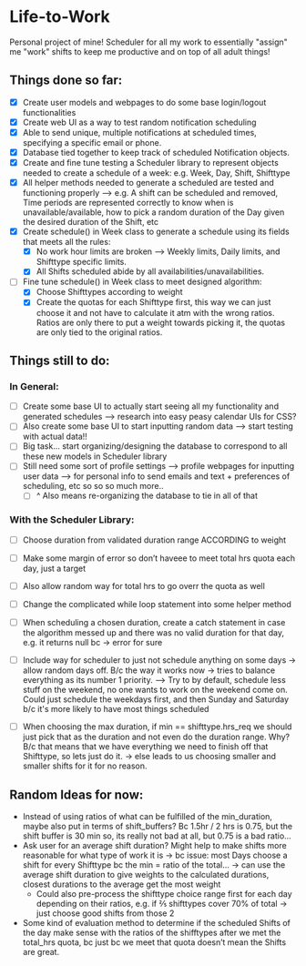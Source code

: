 # Life-to-Work
Personal project of mine! Scheduler for all my work to essentially "assign" me "work" shifts to keep me productive and on top of all adult things!

## Things done so far: 
- [x] Create user models and webpages to do some base login/logout functionalities
- [x] Create web UI as a way to test random notification scheduling
- [x] Able to send unique, multiple notifications at scheduled times, specifying a specific email or phone.
- [x] Database tied together to keep track of scheduled Notification objects. 
- [x] Create and fine tune testing a Scheduler library to represent objects needed to create a schedule of a week: e.g. Week, Day, Shift, Shifttype
- [x] All helper methods needed to generate a scheduled are tested and functioning properly --> e.g. A shift can be scheduled and removed, Time periods are represented correctly to know when is unavailable/available, how to pick a random duration of the Day given the desired duration of the Shift, etc
- [x] Create schedule() in Week class to generate a schedule using its fields that meets all the rules:
   - [x] No work hour limits are broken --> Weekly limits, Daily limits, and Shifttype specific limits.
   - [x] All Shifts scheduled abide by all availabilities/unavailabilities.
- [ ] Fine tune schedule() in Week class to meet designed algorithm:
   - [x] Choose Shifttypes according to weight
   - [x] Create the quotas for each Shifttype first, this way we can just choose it and not have to calculate it atm with the wrong ratios. Ratios are only there to put a weight towards picking it, the quotas are only tied to the original ratios.

## Things still to do: 
### In General:
- [ ] Create some base UI to actually start seeing all my functionality and generated schedules --> research into easy peasy calendar UIs for CSS?
- [ ] Also create some base UI to start inputting random data --> start testing with actual data!!
- [ ] Big task... start organizing/designing the database to correspond to all these new models in Scheduler library
- [ ] Still need some sort of profile settings --> profile webpages for inputting user data --> for personal info to send emails and text + preferences of scheduling, etc so so so much more..
   - [ ] ^ Also means re-organizing the database to tie in all of that 

### With the Scheduler Library:
- [ ] Choose duration from validated duration range ACCORDING to weight
- [ ] Make some margin of error so don’t haveee to meet total hrs quota each day, just a target
- [ ] Also allow random way for total hrs to go overr the quota as well
- [ ] Change the complicated while loop statement into some helper method
- [ ] When scheduling a chosen duration, create a catch statement in case the algorithm messed up and there was no valid duration for that day, e.g. it returns null bc → error for sure
- [ ] Include way for scheduler to just not schedule anything on some days → allow random days off. B/c the way it works now → tries to balance everything as its number 1 priority. --> Try to by default, schedule less stuff on the weekend, no one wants to work on the weekend come on. Could just schedule the weekdays first, and then Sunday and Saturday b/c it's more likely to have most things scheduled
- [ ] When choosing the max duration, if min == shifttype.hrs_req we should just pick that as the duration and not even do the duration range. Why? B/c that means that we have everything we need to finish off that Shifttype, so lets just do it. → else leads to us choosing smaller and smaller shifts for it for no reason.


## Random Ideas for now:
- Instead of using ratios of what can be fulfilled of the min_duration, maybe also put in terms of shift_buffers? Bc 1.5hr / 2 hrs is 0.75, but the shift buffer is 30 min so, its really not bad at all, but 0.75 is a bad ratio…
- Ask user for an average shift duration? Might help to make shifts more reasonable for what type of work it is → bc issue: most Days choose a shift for every Shifttype bc the min = ratio of the total… → can use the average shift duration to give weights to the calculated durations, closest durations to the average get the most weight
  - Could also pre-process the shifttype choice range first for each day depending on their ratios, e.g. if ⅖ shifttypes cover 70% of total → just choose good shifts from those 2
- Some kind of evaluation method to determine if the scheduled Shifts of the day make sense with the ratios of the shifftypes after we met the total_hrs quota, bc just bc we meet that quota doesn’t mean the Shifts are great.
